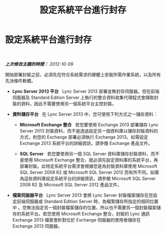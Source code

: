 ﻿---
title: 設定系統平台進行封存
TOCTitle: 設定系統平台進行封存
ms:assetid: 2df40fdf-0e32-46d4-9fb2-1ce1d7bfa328
ms:mtpsurl: https://technet.microsoft.com/zh-tw/library/JJ204768(v=OCS.15)
ms:contentKeyID: 49290453
ms.date: 08/10/2015
mtps_version: v=OCS.15
ms.translationtype: HT
---

# 設定系統平台進行封存

 

_**上次修改主題的時間：** 2012-10-09_

開始部署封裝之前，必須先在符合系統需求的硬體上安裝所需作業系統，以及所有先決條件軟體。

  - **Lync Server 2013 平台**   Lync Server 2013 部署並無封存伺服器。但在前端伺服器及 Standard Edition Server 上執行的整合資料收集代理程式會擷取封裝的資料，因此不需要使用另一個系統平台主控封裝。

  - **資料儲存平台**   在 Lync Server 2013 中，您可使用下列方式之一儲存資料：
    
      - **Microsoft Exchange 整合**   若您要使用 Exchange 2013 部署儲存 Lync Server 2013 封裝資料，而不是透過設定另一個資料庫以儲存封裝資料的方式，則您的 Exchange 部署必須執行 Exchange 2013。如需設定 Exchange 2013 系統平台的詳細資訊，請參閱 Exchange 產品文件。
    
      - **SQL Server**   若您要使用另一個 SQL Server 資料庫儲存封裝資料，而不是使用 Microsoft Exchange 整合，就必須先設定資料庫的系統平台，再部署封裝。此特定系統平台需求會根據您是為封裝資料庫使用 Microsoft SQL Server 2008 R2 或 Microsoft SQL Server 2012 而有所不同。如需為這些資料庫設定系統平台的詳細資訊，請參閱 Microsoft SQL Server 2008 R2 及 Microsoft SQL Server 2012 產品文件。

  - **檔案伺服器平台**   Lync Server 2013 會將 Lync Server 封裝檔案儲存在您設定前端伺服器或 Standard Edition Server 時，為檔案儲存所指定的相同位置中 。您無法指定另一個封裝檔案儲存的位置，所以也不需要另一個封裝檔案儲存的系統平台。若您使用 Microsoft Exchange 整合，封裝的 Lync 通訊 Exchange 2013 檔案會針對位於 Exchange 伺服器的使用者儲存在 Exchange 2013 伺服器。

